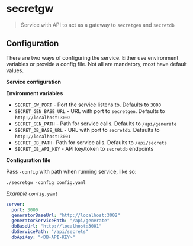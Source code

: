 # secretgw

> Service with API to act as a gateway to `secretgen` and `secretdb`

## Configuration

There are two ways of configuring the service. Either use environment
variables or provide a config file. Not all are mandatory, most
have default values.

**Service configuration**

**Environment variables**

* `SECRET_GW_PORT` - Port the service listens to. Defaults to `3000`
* `SECRET_GEN_BASE_URL` - URL with port to `secretgen`. Defaults to `http://localhost:3002`
* `SECRET_GEN_PATH` - Path for service calls. Defaults to `/api/generate`
* `SECRET_DB_BASE_URL` - URL with port to `secretdb`. Defaults to `http://localhost:3001`
* `SECRET_DB_PATH`- Path for service alls. Defaults to `/api/secrets`
* `SECRET_DB_API_KEY` - API key/token to `secretdb` endpoints

**Configuration file**

Pass `-config` with path when running service, like so:
```
./secretgw -config config.yaml
```

*Example `config.yaml`*

```yaml
server:
  port: 3000
  generatorBaseUrl: "http://localhost:3002"
  generatorServicePath: "/api/generate"
  dbBaseUrl: "http://localhost:3001"
  dbServicePath: "/api/secrets"
  dbApiKey: "<DB-API-KEY>"
```

